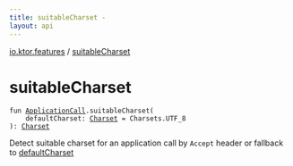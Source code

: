 ```yaml
---
title: suitableCharset - 
layout: api
---
```


<div class='api-docs-breadcrumbs'><a href="index.html">io.ktor.features</a> / <a href="./suitable-charset.html">suitableCharset</a></div>

# suitableCharset

<div class="signature"><code><span class="keyword">fun </span><a href="../io.ktor.application/-application-call/index.html"><span class="identifier">ApplicationCall</span></a><span class="symbol">.</span><span class="identifier">suitableCharset</span><span class="symbol">(</span><br/>&nbsp;&nbsp;&nbsp;&nbsp;<span class="parameterName" id="io.ktor.features$suitableCharset(io.ktor.application.ApplicationCall, java.nio.charset.Charset)/defaultCharset">defaultCharset</span><span class="symbol">:</span>&nbsp;<a href="http://docs.oracle.com/javase/6/docs/api/java/nio/charset/Charset.html"><span class="identifier">Charset</span></a>&nbsp;<span class="symbol">=</span>&nbsp;Charsets.UTF_8<br/><span class="symbol">)</span><span class="symbol">: </span><a href="http://docs.oracle.com/javase/6/docs/api/java/nio/charset/Charset.html"><span class="identifier">Charset</span></a></code></div>

Detect suitable charset for an application call by <code>Accept</code> header or fallback to <a href="suitable-charset.html#io.ktor.features$suitableCharset(io.ktor.application.ApplicationCall, java.nio.charset.Charset)/defaultCharset">defaultCharset</a>

